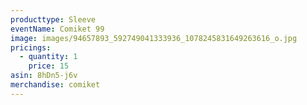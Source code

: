 ```yaml
---
producttype: Sleeve
eventName: Comiket 99
image: images/94657893_592749041333936_1078245831649263616_o.jpg
pricings:
  - quantity: 1
    price: 15
asin: 8hDn5-j6v
merchandise: comiket
---
```

